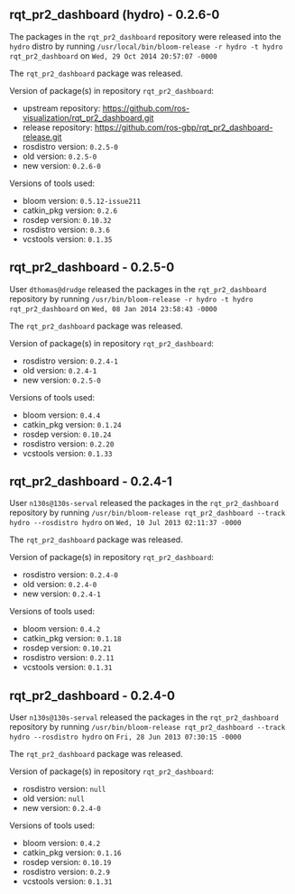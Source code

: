 ## rqt_pr2_dashboard (hydro) - 0.2.6-0

The packages in the `rqt_pr2_dashboard` repository were released into the `hydro` distro by running `/usr/local/bin/bloom-release -r hydro -t hydro rqt_pr2_dashboard` on `Wed, 29 Oct 2014 20:57:07 -0000`

The `rqt_pr2_dashboard` package was released.

Version of package(s) in repository `rqt_pr2_dashboard`:
- upstream repository: https://github.com/ros-visualization/rqt_pr2_dashboard.git
- release repository: https://github.com/ros-gbp/rqt_pr2_dashboard-release.git
- rosdistro version: `0.2.5-0`
- old version: `0.2.5-0`
- new version: `0.2.6-0`

Versions of tools used:
- bloom version: `0.5.12-issue211`
- catkin_pkg version: `0.2.6`
- rosdep version: `0.10.32`
- rosdistro version: `0.3.6`
- vcstools version: `0.1.35`


## rqt_pr2_dashboard - 0.2.5-0

User `dthomas@drudge` released the packages in the `rqt_pr2_dashboard` repository by running `/usr/bin/bloom-release -r hydro -t hydro rqt_pr2_dashboard` on `Wed, 08 Jan 2014 23:58:43 -0000`

The `rqt_pr2_dashboard` package was released.

Version of package(s) in repository `rqt_pr2_dashboard`:
- rosdistro version: `0.2.4-1`
- old version: `0.2.4-1`
- new version: `0.2.5-0`

Versions of tools used:
- bloom version: `0.4.4`
- catkin_pkg version: `0.1.24`
- rosdep version: `0.10.24`
- rosdistro version: `0.2.20`
- vcstools version: `0.1.33`


## rqt_pr2_dashboard - 0.2.4-1

User `n130s@130s-serval` released the packages in the `rqt_pr2_dashboard` repository by running `/usr/bin/bloom-release rqt_pr2_dashboard --track hydro --rosdistro hydro` on `Wed, 10 Jul 2013 02:11:37 -0000`

The `rqt_pr2_dashboard` package was released.

Version of package(s) in repository `rqt_pr2_dashboard`:
- rosdistro version: `0.2.4-0`
- old version: `0.2.4-0`
- new version: `0.2.4-1`

Versions of tools used:
- bloom version: `0.4.2`
- catkin_pkg version: `0.1.18`
- rosdep version: `0.10.21`
- rosdistro version: `0.2.11`
- vcstools version: `0.1.31`


## rqt_pr2_dashboard - 0.2.4-0

User `n130s@130s-serval` released the packages in the `rqt_pr2_dashboard` repository by running `/usr/bin/bloom-release rqt_pr2_dashboard --track hydro --rosdistro hydro` on `Fri, 28 Jun 2013 07:30:15 -0000`

The `rqt_pr2_dashboard` package was released.

Version of package(s) in repository `rqt_pr2_dashboard`:
- rosdistro version: `null`
- old version: `null`
- new version: `0.2.4-0`

Versions of tools used:
- bloom version: `0.4.2`
- catkin_pkg version: `0.1.16`
- rosdep version: `0.10.19`
- rosdistro version: `0.2.9`
- vcstools version: `0.1.31`


